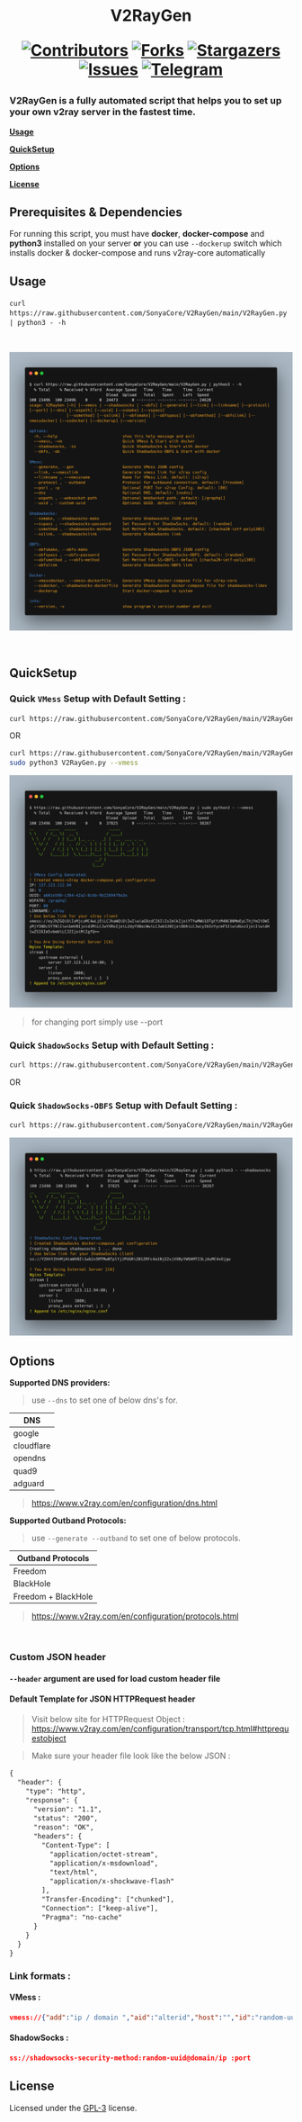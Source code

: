 <h1 align="center"> V2RayGen

[![Contributors][contributors-shield]][contributors-url]
[![Forks][forks-shield]][forks-url]
[![Stargazers][stars-shield]][stars-url]
[![Issues][issues-shield]][issues-url]
[![Telegram][telegram-shield]][telegram-url]
</h1>

<h3>
V2RayGen is a fully automated script that helps you to set up your own v2ray server in the fastest time.

</h3>

  [**Usage**](#usage)
  
  [**QuickSetup**](#quicksetup)
  
  [**Options**](#options)
  
  [**License**](#license)

## **Prerequisites & Dependencies**
For running this script, you must have **docker**, **docker-compose** and **python3** installed on your server **or** you can use `--dockerup` switch which installs docker & docker-compose and runs v2ray-core automatically

## **Usage**

`curl https://raw.githubusercontent.com/SonyaCore/V2RayGen/main/V2RayGen.py | python3 - -h`

<br>

![Sample](contents/content1.png)

<br>


## QuickSetup

### **Quick `VMess` Setup with Default Setting** :

```bash
curl https://raw.githubusercontent.com/SonyaCore/V2RayGen/main/V2RayGen.py | sudo python3 - --vmess
```
OR

```bash
curl https://raw.githubusercontent.com/SonyaCore/V2RayGen/main/V2RayGen.py --output V2RayGen.py
sudo python3 V2RayGen.py --vmess
```

![Sample](contents/content3.png)

> for changing port simply use --port <int>

### **Quick `ShadowSocks` Setup with Default Setting** :

```bash
curl https://raw.githubusercontent.com/SonyaCore/V2RayGen/main/V2RayGen.py | sudo python3 - --shadowsocks
```
OR 
### **Quick `ShadowSocks-OBFS` Setup with Default Setting** :
```bash
curl https://raw.githubusercontent.com/SonyaCore/V2RayGen/main/V2RayGen.py | sudo python3 - --obfs
```

![Sample](contents/content4.png)


## **Options**

**Supported DNS providers:**
> use `--dns` to set one of below dns's for.

|DNS                |
|-------------------|
|google             |
|cloudflare         |
|opendns            |
|quad9              |
|adguard            |

> https://www.v2ray.com/en/configuration/dns.html


**Supported Outband Protocols:**
> use `--generate --outband` to set one of below protocols.

|Outband  Protocols |
|-------------------|
|Freedom|           |
|BlackHole          |
|Freedom + BlackHole|

> https://www.v2ray.com/en/configuration/protocols.html

 <br>

### **Custom JSON header**

#### `--header` argument are used for load custom header file 

#### **Default Template for JSON HTTPRequest header**

> Visit below site for HTTPRequest Object :
 https://www.v2ray.com/en/configuration/transport/tcp.html#httprequestobject

> Make sure your header file look like the below JSON :
```
{
  "header": {
    "type": "http",
    "response": {
      "version": "1.1",
      "status": "200",
      "reason": "OK",
      "headers": {
        "Content-Type": [
          "application/octet-stream",
          "application/x-msdownload",
          "text/html",
          "application/x-shockwave-flash"
        ],
        "Transfer-Encoding": ["chunked"],
        "Connection": ["keep-alive"],
        "Pragma": "no-cache"
      }
    }
  }
}
```
### Link formats : 
#### VMess :
```json
vmess://{"add":"ip / domain ","aid":"alterid","host":"","id":"random-uuid","net":"ws","path":"websocket-path","port":"80","ps":"linkname","tls":"","type":"none","v":"2" }
```
#### ShadowSocks :
```json
ss://shadowsocks-security-method:random-uuid@domain/ip :port
```

## License
Licensed under the [GPL-3](LICENSE) license.

<!-- MARKDOWN LINKS & IMAGES -->
<!-- https://www.markdownguide.org/basic-syntax/#reference-style-links -->

[contributors-shield]: https://img.shields.io/github/contributors/SonyaCore/V2RayGen?style=flat
[contributors-url]: https://github.com/SonyaCore/V2RayGen/graphs/contributors
[forks-shield]: https://img.shields.io/github/forks/SonyaCore/V2RayGen?style=flat
[forks-url]: https://github.com/SonyaCore/V2RayGen/network/members
[stars-shield]: https://img.shields.io/github/stars/SonyaCore/V2RayGen?style=flat
[stars-url]: https://github.com/SonyaCore/V2RayGen/stargazers
[issues-shield]: https://img.shields.io/github/issues/SonyaCore/V2RayGen?style=flat
[issues-url]: https://github.com/SonyaCore/V2RayGen/issues
[telegram-shield]: https://img.shields.io/badge/Telegram-blue.svg?style=flat&logo=telegram
[telegram-url]: https://t.me/ReiNotes
[LICENSE]: https://www.gnu.org/licenses/gpl-3.0.en.html
